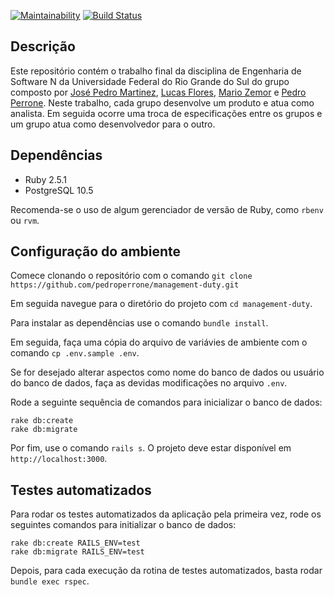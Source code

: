 [![Maintainability](https://api.codeclimate.com/v1/badges/d21c02c221f6c0dd1796/maintainability)](https://codeclimate.com/github/pedroperrone/management-duty/maintainability) [![Build Status](https://semaphoreci.com/api/v1/pedroperrone/management-duty/branches/master/badge.svg)](https://semaphoreci.com/pedroperrone/management-duty)

## Descrição

Este repositório contém o trabalho final da disciplina de Engenharia de Software N da Universidade Federal do Rio Grande do Sul do grupo composto por [José Pedro Martinez](https://github.com/jotapem), [Lucas Flores](https://github.com/pacluke), [Mario Zemor](https://github.com/mgfzemor) e [Pedro Perrone](https://github.com/pedroperrone). Neste trabalho, cada grupo desenvolve um produto e atua como analista. Em seguida ocorre uma troca de especificações entre os grupos e um grupo atua como desenvolvedor para o outro.

## Dependências
* Ruby 2.5.1
* PostgreSQL 10.5

Recomenda-se o uso de algum gerenciador de versão de Ruby, como `rbenv` ou `rvm`.

## Configuração do ambiente

Comece clonando o repositório com o comando
`git clone https://github.com/pedroperrone/management-duty.git`

Em seguida navegue para o diretório do projeto com
`cd management-duty`.

Para instalar as dependências use o comando
`bundle install`.

Em seguida, faça uma cópia do arquivo de variávies de ambiente com o comando
`cp .env.sample .env`.

Se for desejado alterar aspectos como nome do banco de dados ou usuário do banco de dados, faça as devidas modificações no arquivo `.env`.

Rode a seguinte sequência de comandos para inicializar o banco de dados:
```
rake db:create
rake db:migrate
```

Por fim, use o comando `rails s`. O projeto deve estar disponível em `http://localhost:3000`.

## Testes automatizados

Para rodar os testes automatizados da aplicação pela primeira vez, rode os seguintes comandos para initializar o banco de dados:
```
rake db:create RAILS_ENV=test
rake db:migrate RAILS_ENV=test
```

Depois, para cada execução da rotina de testes automatizados, basta rodar `bundle exec rspec`.
